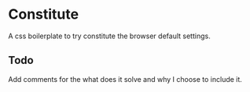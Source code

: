 # Constitute
A css boilerplate to try constitute the browser default settings. 

## Todo
Add comments for the what does it solve and why I choose to include it.
